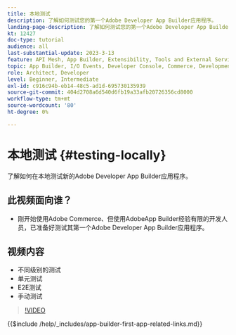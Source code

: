 ```yaml
---
title: 本地测试
description: 了解如何测试您的第一个Adobe Developer App Builder应用程序。
landing-page-description: 了解如何测试您的第一个Adobe Developer App Builder应用程序。
kt: 12427
doc-type: tutorial
audience: all
last-substantial-update: 2023-3-13
feature: API Mesh, App Builder, Extensibility, Tools and External Services, Backend Development
topic: App Builder, I/O Events, Developer Console, Commerce, Development, Integrations
role: Architect, Developer
level: Beginner, Intermediate
exl-id: c916c94b-eb14-48c5-ad1d-695730135939
source-git-commit: 404d2708a6d540d6fb19a33afb20726356cd8000
workflow-type: tm+mt
source-wordcount: '80'
ht-degree: 0%

---
```


# 本地测试 {#testing-locally}

了解如何在本地测试新的Adobe Developer App Builder应用程序。

## 此视频面向谁？

* 刚开始使用Adobe Commerce、但使用AdobeApp Builder经验有限的开发人员，已准备好测试其第一个Adobe Developer App Builder应用程序。

## 视频内容

* 不同级别的测试
* 单元测试
* E2E测试
* 手动测试

>[!VIDEO](https://video.tv.adobe.com/v/3416594?quality=12&learn=on)

{{$include /help/_includes/app-builder-first-app-related-links.md}}
